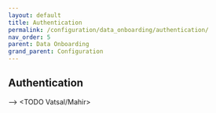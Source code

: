 ```yaml
---
layout: default
title: Authentication
permalink: /configuration/data_onboarding/authentication/
nav_order: 5
parent: Data Onboarding
grand_parent: Configuration
---
```


## **Authentication** 

--> <TODO Vatsal/Mahir>